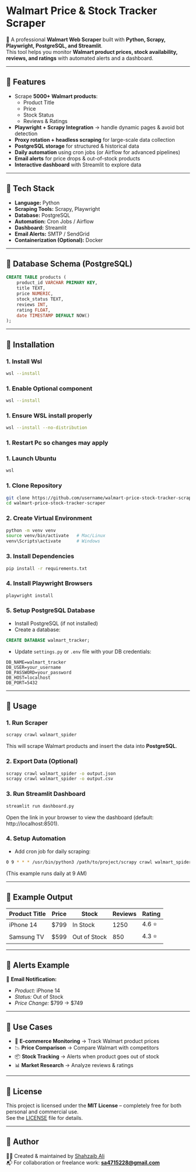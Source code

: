 # Walmart Price & Stock Tracker Scraper

🚀 A professional **Walmart Web Scraper** built with **Python, Scrapy, Playwright, PostgreSQL, and Streamlit**.  
This tool helps you monitor **Walmart product prices, stock availability, reviews, and ratings** with automated alerts and a dashboard.  

---

## 🔹 Features
- Scrape **5000+ Walmart products**:
  - Product Title  
  - Price  
  - Stock Status  
  - Reviews & Ratings  
- **Playwright + Scrapy Integration** → handle dynamic pages & avoid bot detection  
- **Proxy rotation + headless scraping** for large-scale data collection  
- **PostgreSQL storage** for structured & historical data  
- **Daily automation** using cron jobs (or Airflow for advanced pipelines)  
- **Email alerts** for price drops & out-of-stock products  
- **Interactive dashboard** with Streamlit to explore data  

---

## 🔹 Tech Stack
- **Language:** Python  
- **Scraping Tools:** Scrapy, Playwright  
- **Database:** PostgreSQL  
- **Automation:** Cron Jobs / Airflow  
- **Dashboard:** Streamlit  
- **Email Alerts:** SMTP / SendGrid  
- **Containerization (Optional):** Docker  

---

## 🔹 Database Schema (PostgreSQL)
```sql
CREATE TABLE products (
    product_id VARCHAR PRIMARY KEY,
    title TEXT,
    price NUMERIC,
    stock_status TEXT,
    reviews INT,
    rating FLOAT,
    date TIMESTAMP DEFAULT NOW()
);
```

---

## 🔹 Installation


### 1. Install Wsl
```bash
wsl --install
```
### 1. Enable Optional component
```bash
wsl --install
```
### 1. Ensure WSL install properly
```bash
wsl --install --no-distribution
```
### 1. Restart Pc so changes may apply

### 1. Launch Ubuntu
```bash
wsl
```
### 1. Clone Repository
```bash
git clone https://github.com/username/walmart-price-stock-tracker-scraper.git
cd walmart-price-stock-tracker-scraper
```
### 2. Create Virtual Environment
```bash
python -m venv venv
source venv/bin/activate   # Mac/Linux
venv\Scripts\activate      # Windows
```

### 3. Install Dependencies
```bash
pip install -r requirements.txt
```

### 4. Install Playwright Browsers
```bash
playwright install
```

### 5. Setup PostgreSQL Database
- Install PostgreSQL (if not installed)  
- Create a database:
```sql
CREATE DATABASE walmart_tracker;
```
- Update `settings.py` or `.env` file with your DB credentials:
```
DB_NAME=walmart_tracker
DB_USER=your_username
DB_PASSWORD=your_password
DB_HOST=localhost
DB_PORT=5432
```

---

## 🔹 Usage

### 1. Run Scraper
```bash
scrapy crawl walmart_spider
```
This will scrape Walmart products and insert the data into **PostgreSQL**.

### 2. Export Data (Optional)
```bash
scrapy crawl walmart_spider -o output.json
scrapy crawl walmart_spider -o output.csv
```

### 3. Run Streamlit Dashboard
```bash
streamlit run dashboard.py
```
Open the link in your browser to view the dashboard (default: http://localhost:8501).

### 4. Setup Automation
- Add cron job for daily scraping:
```bash
0 9 * * * /usr/bin/python3 /path/to/project/scrapy crawl walmart_spider
```
(This example runs daily at 9 AM)

---

## 🔹 Example Output
| Product Title | Price | Stock | Reviews | Rating |
|---------------|-------|-------|---------|--------|
| iPhone 14     | $799  | In Stock | 1250 | 4.6 ⭐ |
| Samsung TV    | $599  | Out of Stock | 850 | 4.3 ⭐ |

---

## 🔹 Alerts Example
📧 **Email Notification:**  
- *Product:* iPhone 14  
- *Status:* Out of Stock  
- *Price Change:* $799 → $749  

---

## 🔹 Use Cases
- 🛒 **E-commerce Monitoring** → Track Walmart product prices  
- 📉 **Price Comparison** → Compare Walmart with competitors  
- 📦 **Stock Tracking** → Alerts when product goes out of stock  
- 📊 **Market Research** → Analyze reviews & ratings  

---

## 🔹 License
This project is licensed under the **MIT License** – completely free for both personal and commercial use.  
See the [LICENSE](LICENSE) file for details.  

---

## 🔹 Author
👨‍💻 Created & maintained by [Shahzaib Ali](https://github.com/shahzaib-1-no)  
📬 For collaboration or freelance work: **sa4715228@gmail.com**  

